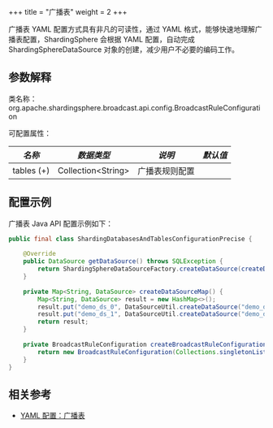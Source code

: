 +++
title = "广播表"
weight = 2
+++

广播表 YAML 配置方式具有非凡的可读性，通过 YAML 格式，能够快速地理解广播表配置，ShardingSphere 会根据 YAML 配置，自动完成 ShardingSphereDataSource 对象的创建，减少用户不必要的编码工作。

## 参数解释

类名称：org.apache.shardingsphere.broadcast.api.config.BroadcastRuleConfiguration

可配置属性：

| *名称*                      | *数据类型*                                      | *说明*       | *默认值* |
|---------------------------|---------------------------------------------|------------|-------|
| tables (+)                | Collection\<String\> | 广播表规则配置    |       |

## 配置示例

广播表 Java API 配置示例如下：

```java
public final class ShardingDatabasesAndTablesConfigurationPrecise {
    
    @Override
    public DataSource getDataSource() throws SQLException {
        return ShardingSphereDataSourceFactory.createDataSource(createDataSourceMap(), Arrays.asList(createBroadcastRuleConfiguration()), new Properties());
    }
    
    private Map<String, DataSource> createDataSourceMap() {
        Map<String, DataSource> result = new HashMap<>();
        result.put("demo_ds_0", DataSourceUtil.createDataSource("demo_ds_0"));
        result.put("demo_ds_1", DataSourceUtil.createDataSource("demo_ds_1"));
        return result;
    }
    
    private BroadcastRuleConfiguration createBroadcastRuleConfiguration() {
        return new BroadcastRuleConfiguration(Collections.singletonList("t_address"));;
    }
}
```

## 相关参考

- [YAML 配置：广播表](/cn/user-manual/shardingsphere-jdbc/yaml-config/rules/broadcast/)
